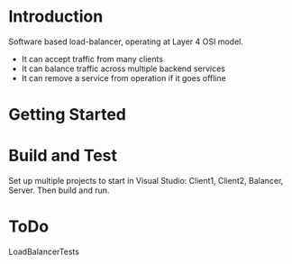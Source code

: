# Introduction 
Software based load-balancer, operating at Layer 4 OSI model.

- It can accept traffic from many clients
- It can balance traffic across multiple backend services
- It can remove a service from operation if it goes offline

# Getting Started


# Build and Test
Set up multiple projects to start in Visual Studio: Client1, Client2, Balancer, Server. Then build and run.

# ToDo
LoadBalancerTests
